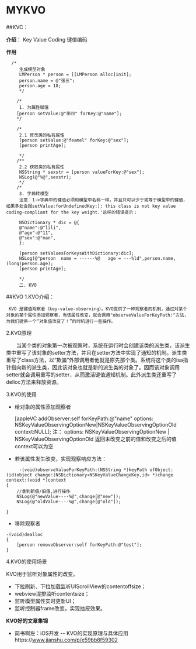 # MYKVO
##KVC：

 **介绍**： Key Value Coding 键值编码

**作用**


      /*
         生成模型对象
         LMPerson * person = [[LMPerson alloc]init];
         person.name = @"张三";
         person.age = 18;
         */
        
        /*
         1. 为属性赋值
        [person setValue:@"李四" forKey:@"name"];
        */
        
        /*
         2.1 修改类的私有属性
         [person setValue:@"feamel" forKey:@"sex"];
         [person printAge];
         
         */
        /**
         2.2 获取类的私有属性
         NSString * sexstr = [person valueForKey:@"sex"];
         NSLog(@"%@",sexstr);
         */
        /*
         3. 字典转模型
         注意：1->字典中的健值必须和模型中名称一样，并且只可以少于或等于模型中的健值，如果多处会报setValue:forUndefinedKey:]: this class is not key value coding-compliant for the key weight.'这样的错误提示；
         
         NSDictionary * dic = @{
         @"name":@"lili",
         @"age":@"11",
         @"sex":@"man",
         };
         
         [person setValuesForKeysWithDictionary:dic];
         NSLog(@"person  name = ------%@   age = ---%ld",person.name,(long)person.age);
         [person printAge];
         
         */
         二. KVO  

##KVO
1.KVO介绍：

     KVO 是键值观察者（key-value-observing）。KVO提供了一种观察者的机制，通过对某个对象的某个属性添加观察者，当该属性改变，就会调用"observeValueForKeyPath:"方法，为我们提供一个“对象值改变了！”的时机进行一些操作。

2.KVO原理

　　当某个类的对象第一次被观察时，系统在运行时会创建该类的派生类，该派生类中重写了该对象的setter方法，并且在setter方法中实现了通知的机制。派生类重写了class方法，以“欺骗”外部调用者他就是原先那个类。系统将这个类的isa指针指向新的派生类，因此该对象也就是新的派生类的对象了。因而该对象调用setter就会调用重写的setter，从而激活键值通知机制。此外派生类还重写了delloc方法来释放资源。

3.KVO的使用

  * 给对象的属性添加观察者　　

    [appleVC addObserver:self forKeyPath:@"name" options: NSKeyValueObservingOptionNew|NSKeyValueObservingOptionOld context:NULL];
   注： options: NSKeyValueObservingOptionNew | NSKeyValueObservingOptionOld 返回未改变之前的值和改变之后的值    context可以为空


 * 若该属性发生改变，实现观察响应方法：

```
     -(void)observeValueForKeyPath:(NSString *)keyPath ofObject:(id)object change:(NSDictionary<NSKeyValueChangeKey,id> *)change context:(void *)context
{
    //拿到新值/旧值,进行操作
    NSLog(@"newValue----%@",change[@"new"]);
    NSLog(@"oldValue----%@",change[@"old"]);

}

```

 * 移除观察者

```
-(void)dealloc
{
    [person removeObserver:self forKeyPath:@"test"];
}

```

4.KVO的使用场景

KVO用于监听对象属性的改变。

* 下拉刷新、下拉加载监听UIScrollView的contentoffsize；
* webview混排监听contentsize；
* 监听模型属性实时更新UI；
* 监听控制器frame改变，实现抽屉效果。

**KVO好的文章集锦**

* 简书啊左：iOS开发 -- KVO的实现原理与具体应用https://www.jianshu.com/p/e59bb8f59302





    

